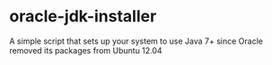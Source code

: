 oracle-jdk-installer
====================

A simple script that sets up your system to use Java 7+ since Oracle removed its packages from Ubuntu 12.04